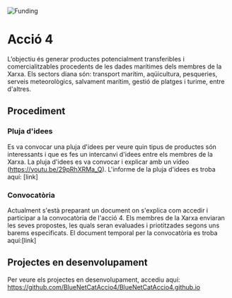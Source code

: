![Funding](https://github.com/BlueNetCatAccio4/BlueNetCatAccio4.github.io/blob/main/img/funding.png)
# Acció 4
L’objectiu és generar productes potencialment transferibles i comercialitzables procedents de les dades marítimes dels membres de la Xarxa. Els sectors diana són: transport marítim, aqüicultura, pesqueries, serveis meteorològics, salvament marítim, gestió de platges i turime, entre d'altres.

## Procediment
### Pluja d'idees
Es va convocar una pluja d'idees per veure quin tipus de productes són interessants i que es fes un intercanvi d'idees entre els membres de la Xarxa. La pluja d'idees es va convocar i explicar amb un vídeo (https://youtu.be/29pRhXRMa_Q). L'informe de la pluja d'idees es troba aquí: [link]

### Convocatòria
Actualment s'està preparant un document on s'explica com accedir i participar a la convocatòria de l'acció 4. Els membres de la Xarxa enviaran les seves propostes, les quals seran evaluades i priotitzades segons uns barems especificats. El document temporal per la convocatòria es troba aquí:[link]

## Projectes en desenvolupament
Per veure els projectes en desenvolupament, accediu aquí: https://github.com/BlueNetCatAccio4/BlueNetCatAccio4.github.io
